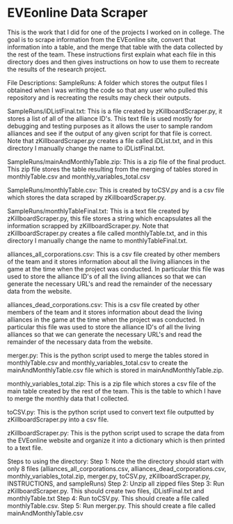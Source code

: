 # EVEonline Data Scraper
This is the work that I did for one of the projects I worked on in college. The goal is to scrape information from the EVEonline site, convert that information into a table, and the merge that table with the data collected by the rest of the team. These instructions first explain what each file in this directory does and then gives instructions on how to use them to recreate the results of the research project.

File Descriptions:
SampleRuns: A folder which stores the output files I obtained when I was writing the code so that any user who pulled this repository and is recreating the results may check their outputs.

SampleRuns/iDListFinal.txt:
This is a file created by zKillboardScraper.py, it stores a list of all of the alliance ID's. This text file is used mostly for debugging and testing purposes as it allows the user to sample random alliances and see if the output of any given script for that file is correct. Note that zKillboardScraper.py creates a file called iDList.txt, and in this directory I manually change the name to iDListFinal.txt.

SampleRuns/mainAndMonthlyTable.zip:
This is a zip file of the final product. This zip file stores the table resulting from the merging of tables stored in monthlyTable.csv and monthly_variables_total.csv

SampleRuns/monthlyTable.csv:
This is created by toCSV.py and is a csv file which stores the data scraped by zKillboardScraper.py.

SampleRuns/monthlyTableFinal.txt:
This is a text file created by zKillboardScraper.py, this file stores a string which encapsulates all the information scrapped by zKillboardScraper.py. Note that zKillboardScraper.py creates a file called monthlyTable.txt, and in this directory I manually change the name to monthlyTableFinal.txt.

alliances_all_corporations.csv:
This is a csv file created by other members of the team and it stores information about all the living alliances in the game at the time when the project was conducted. In particular this file was used to store the alliance ID's of all the living alliances so that we can generate the necessary URL's and read the remainder of the necessary data from the website.

alliances_dead_corporations.csv:
This is a csv file created by other members of the team and it stores information about dead the living alliances in the game at the time when the project was conducted. In particular this file was used to store the alliance ID's of all the living alliances so that we can generate the necessary URL's and read the remainder of the necessary data from the website.

merger.py:
This is the python script used to merge the tables stored in monthlyTable.csv and monthly_variables_total.csv to create the mainAndMonthlyTable.csv file which is stored in mainAndMonthlyTable.zip.

monthly_variables_total.zip:
This is a zip file which stores a csv file of the main table created by the rest of the team. This is the table to which I have to merge the monthly data that I collected.

toCSV.py:
This is the python script used to convert text file outputted by zKillboardScraper.py into a csv file.

zKillboardScraper.py:
This is the python script used to scrape the data from the EVEonline website and organize it into a dictionary which is then printed to a text file.

Steps to using the directory:
Step 1: Note the the directory should start with only 8 files (alliances_all_corporations.csv, alliances_dead_corporations.csv, monthly_variables_total.zip, merger.py, toCSV.py, zKillboardScraper.py, INSTRUCTIONS, and sampleRuns)
Step 2: Unzip all zipped files
Step 3: Run zKillboardScraper.py. This should create two files, iDListFinal.txt and monthlyTable.txt
Step 4: Run toCSV.py. This should create a file called monthlyTable.csv.
Step 5: Run merger.py. This should create a file called mainAndMonthlyTable.csv
